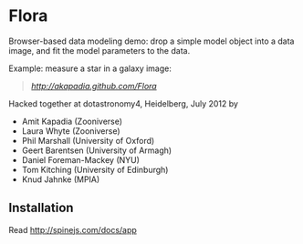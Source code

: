 # Flora

Browser-based data modeling demo: drop a simple model object into a data
image, and fit the model parameters to the data. 

Example: measure a star in a galaxy image:

> *http://akapadia.github.com/Flora*

Hacked together at dotastronomy4, Heidelberg, July 2012 by

* Amit Kapadia (Zooniverse)
* Laura Whyte (Zooniverse)
* Phil Marshall (University of Oxford)
* Geert Barentsen (University of Armagh)
* Daniel Foreman-Mackey (NYU)
* Tom Kitching (University of Edinburgh)
* Knud Jahnke (MPIA)


## Installation

Read http://spinejs.com/docs/app 
